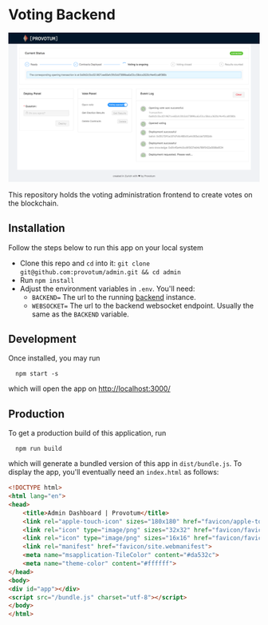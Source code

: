# Voting Backend


![Voting Backend](https://github.com/provotum/meta/raw/c8d381f4b3e0c39248757db349964c66bfa25dbf/voter-admin.png)


This repository holds the voting administration frontend to create votes on the blockchain.

## Installation
Follow the steps below to run this app on your local system

* Clone this repo and `cd` into it: `git clone git@github.com:provotum/admin.git && cd admin`
* Run `npm install`
* Adjust the environment variables in `.env`. You'll need:
    * `BACKEND=` The url to the running [backend](https://github.com/provotum/backend) instance.
    * `WEBSOCKET=` The url to the backend websocket endpoint. Usually the same as the `BACKEND` variable.
    
## Development

Once installed, you may run 
```
  npm start -s
```
which will open the app on [http://localhost:3000/](http://localhost:3000/)

## Production

To get a production build of this application, run 
```
  npm run build
```
which will generate a bundled version of this app in `dist/bundle.js`.
To display the app, you'll eventually need an `index.html` as follows:
```html
<!DOCTYPE html>
<html lang="en">
<head>
    <title>Admin Dashboard | Provotum</title>
    <link rel="apple-touch-icon" sizes="180x180" href="favicon/apple-touch-icon.png">
    <link rel="icon" type="image/png" sizes="32x32" href="favicon/favicon-32x32.png">
    <link rel="icon" type="image/png" sizes="16x16" href="favicon/favicon-16x16.png">
    <link rel="manifest" href="favicon/site.webmanifest">
    <meta name="msapplication-TileColor" content="#da532c">
    <meta name="theme-color" content="#ffffff">
</head>
<body>
<div id="app"></div>
<script src="/bundle.js" charset="utf-8"></script>
</body>
</html>
```
